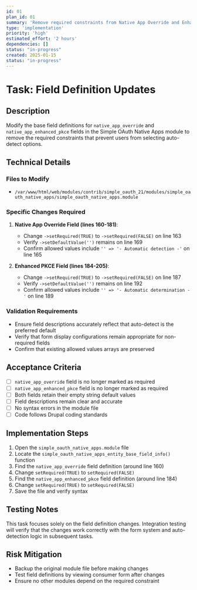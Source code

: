 ```yaml
---
id: 01
plan_id: 01
summary: 'Remove required constraints from Native App Override and Enhanced PKCE base field definitions'
type: 'implementation'
priority: 'high'
estimated_effort: '2 hours'
dependencies: []
status: "in-progress"
created: 2025-01-15
status: "in-progress"
---
```


# Task: Field Definition Updates

## Description

Modify the base field definitions for `native_app_override` and `native_app_enhanced_pkce` fields in the Simple OAuth Native Apps module to remove the required constraints that prevent users from selecting auto-detect options.

## Technical Details

### Files to Modify

- `/var/www/html/web/modules/contrib/simple_oauth_21/modules/simple_oauth_native_apps/simple_oauth_native_apps.module`

### Specific Changes Required

1. **Native App Override Field (lines 160-181)**:
   - Change `->setRequired(TRUE)` to `->setRequired(FALSE)` on line 163
   - Verify `->setDefaultValue('')` remains on line 169
   - Confirm allowed values include `'' => '- Automatic detection -'` on line 165

2. **Enhanced PKCE Field (lines 184-205)**:
   - Change `->setRequired(TRUE)` to `->setRequired(FALSE)` on line 187
   - Verify `->setDefaultValue('')` remains on line 192
   - Confirm allowed values include `'' => '- Automatic determination -'` on line 189

### Validation Requirements

- Ensure field descriptions accurately reflect that auto-detect is the preferred default
- Verify that form display configurations remain appropriate for non-required fields
- Confirm that existing allowed values arrays are preserved

## Acceptance Criteria

- [ ] `native_app_override` field is no longer marked as required
- [ ] `native_app_enhanced_pkce` field is no longer marked as required
- [ ] Both fields retain their empty string default values
- [ ] Field descriptions remain clear and accurate
- [ ] No syntax errors in the module file
- [ ] Code follows Drupal coding standards

## Implementation Steps

1. Open the `simple_oauth_native_apps.module` file
2. Locate the `simple_oauth_native_apps_entity_base_field_info()` function
3. Find the `native_app_override` field definition (around line 160)
4. Change `setRequired(TRUE)` to `setRequired(FALSE)`
5. Find the `native_app_enhanced_pkce` field definition (around line 184)
6. Change `setRequired(TRUE)` to `setRequired(FALSE)`
7. Save the file and verify syntax

## Testing Notes

This task focuses solely on the field definition changes. Integration testing will verify that the changes work correctly with the form system and auto-detection logic in subsequent tasks.

## Risk Mitigation

- Backup the original module file before making changes
- Test field definitions by viewing consumer form after changes
- Ensure no other modules depend on the required constraint

